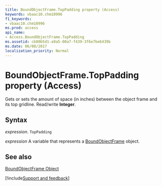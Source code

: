 ```yaml
---
title: BoundObjectFrame.TopPadding property (Access)
keywords: vbaac10.chm10996
f1_keywords:
- vbaac10.chm10996
ms.prod: access
api_name:
- Access.BoundObjectFrame.TopPadding
ms.assetid: cb80b5d1-a9a5-00a7-f439-3f6e7be6439b
ms.date: 06/08/2017
localization_priority: Normal
---
```



# BoundObjectFrame.TopPadding property (Access)

Gets or sets the amount of space (in inches) between the object frame and its top gridline. Read/write  **Integer**.


## Syntax

_expression_. `TopPadding`

_expression_ A variable that represents a [BoundObjectFrame](Access.BoundObjectFrame.md) object.


## See also


[BoundObjectFrame Object](Access.BoundObjectFrame.md)

[!include[Support and feedback](~/includes/feedback-boilerplate.md)]